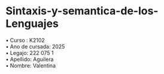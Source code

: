 # Sintaxis-y-semantica-de-los-Lenguajes

• Curso : K2102 <br>
• Ano de cursada: 2025 <br>
• Legajo: 222 075 1 <br>
• Apellido: Aguilera <br>
• Nombre: Valentina <br>
